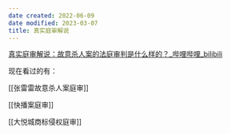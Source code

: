 ```yaml
---
date created: 2022-06-09
date modified: 2023-03-07
title: 真实庭审解说
---
```


[真实庭审解说：故意杀人案的法庭审判是什么样的？_哔哩哔哩_bilibili](https://www.bilibili.com/video/BV1ci4y117QJ/?spm_id_from=333.788)

现在看过的有：

[[张雷雷故意杀人案庭审]]

[[快播案庭审]]

[[大悦城商标侵权庭审]]
